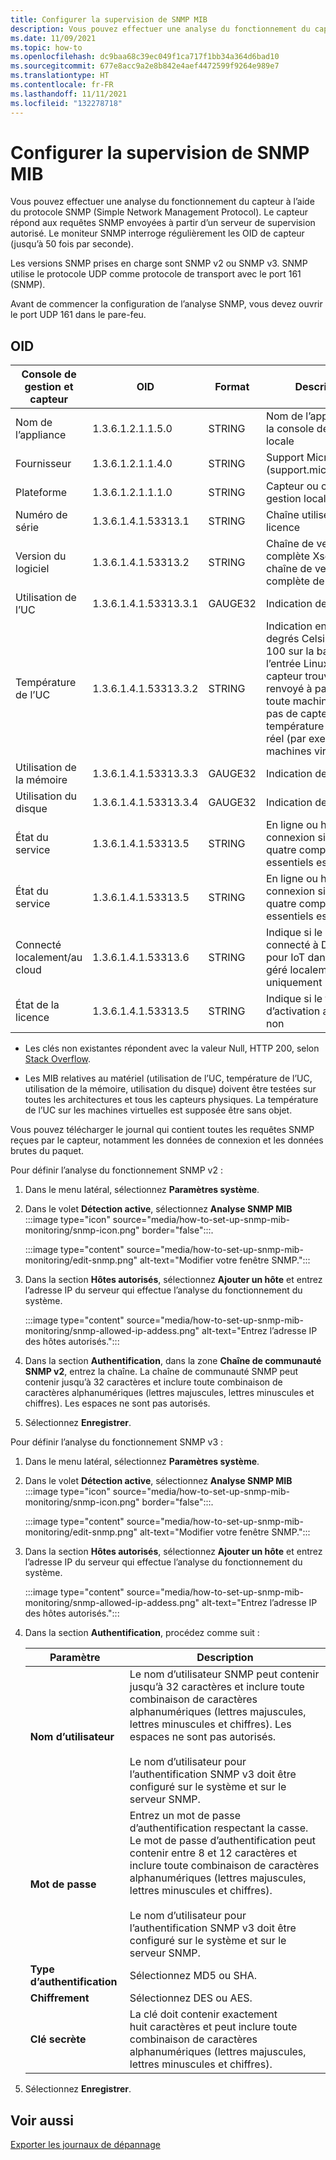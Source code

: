 ```yaml
---
title: Configurer la supervision de SNMP MIB
description: Vous pouvez effectuer une analyse du fonctionnement du capteur à l’aide de SNMP. Le capteur répond aux requêtes SNMP envoyées à partir d’un serveur de supervision autorisé.
ms.date: 11/09/2021
ms.topic: how-to
ms.openlocfilehash: dc9baa68c39ec049f1ca717f1bb34a364d6bad10
ms.sourcegitcommit: 677e8acc9a2e8b842e4aef4472599f9264e989e7
ms.translationtype: HT
ms.contentlocale: fr-FR
ms.lasthandoff: 11/11/2021
ms.locfileid: "132278718"
---
```

# <a name="set-up-snmp-mib-monitoring"></a>Configurer la supervision de SNMP MIB

Vous pouvez effectuer une analyse du fonctionnement du capteur à l’aide du protocole SNMP (Simple Network Management Protocol). Le capteur répond aux requêtes SNMP envoyées à partir d’un serveur de supervision autorisé. Le moniteur SNMP interroge régulièrement les OID de capteur (jusqu’à 50 fois par seconde).

Les versions SNMP prises en charge sont SNMP v2 ou SNMP v3. SNMP utilise le protocole UDP comme protocole de transport avec le port 161 (SNMP).

Avant de commencer la configuration de l’analyse SNMP, vous devez ouvrir le port UDP 161 dans le pare-feu.

## <a name="oids"></a>OID

| Console de gestion et capteur | OID | Format | Description |
|--|--|--|--|
| Nom de l’appliance | 1.3.6.1.2.1.1.5.0 | STRING | Nom de l’appliance pour la console de gestion locale |
| Fournisseur | 1.3.6.1.2.1.1.4.0 | STRING | Support Microsoft (support.microsoft.com) |
| Plateforme | 1.3.6.1.2.1.1.1.0 | STRING | Capteur ou console de gestion locale |
| Numéro de série | 1.3.6.1.4.1.53313.1 |STRING | Chaîne utilisée par la licence |
| Version du logiciel | 1.3.6.1.4.1.53313.2 | STRING | Chaîne de version complète Xsense et chaîne de version complète de gestion |
| Utilisation de l’UC | 1.3.6.1.4.1.53313.3.1 | GAUGE32 | Indication de 0 à 100 |
| Température de l’UC | 1.3.6.1.4.1.53313.3.2 | STRING | Indication en degrés Celsius de 0 à 100 sur la base de l’entrée Linux. « Aucun capteur trouvé » sera renvoyé à partir de toute machine qui n’a pas de capteur de température physique réel (par exemple, des machines virtuelles)|
| Utilisation de la mémoire | 1.3.6.1.4.1.53313.3.3 | GAUGE32 | Indication de 0 à 100 |
| Utilisation du disque | 1.3.6.1.4.1.53313.3.4 | GAUGE32 | Indication de 0 à 100 |
| État du service | 1.3.6.1.4.1.53313.5  |STRING | En ligne ou hors connexion si l’un des quatre composants essentiels est défaillant |
| État du service | 1.3.6.1.4.1.53313.5  |STRING | En ligne ou hors connexion si l’un des quatre composants essentiels est défaillant |
| Connecté localement/au cloud | 1.3.6.1.4.1.53313.6   |STRING | Indique si le capteur est connecté à Defender pour IoT dans Azure ou géré localement uniquement |
| État de la licence | 1.3.6.1.4.1.53313.5  |STRING | Indique si le fichier d’activation a expiré ou non |

   - Les clés non existantes répondent avec la valeur Null, HTTP 200, selon [Stack Overflow](https://stackoverflow.com/questions/51419026/querying-for-non-existing-record-returns-null-with-http-200).
    
   - Les MIB relatives au matériel (utilisation de l’UC, température de l’UC, utilisation de la mémoire, utilisation du disque) doivent être testées sur toutes les architectures et tous les capteurs physiques. La température de l’UC sur les machines virtuelles est supposée être sans objet.

Vous pouvez télécharger le journal qui contient toutes les requêtes SNMP reçues par le capteur, notamment les données de connexion et les données brutes du paquet.

Pour définir l’analyse du fonctionnement SNMP v2 :

1. Dans le menu latéral, sélectionnez **Paramètres système**.

2. Dans le volet **Détection active**, sélectionnez **Analyse SNMP MIB** :::image type="icon" source="media/how-to-set-up-snmp-mib-monitoring/snmp-icon.png" border="false":::.

    :::image type="content" source="media/how-to-set-up-snmp-mib-monitoring/edit-snmp.png" alt-text="Modifier votre fenêtre SNMP.":::

3. Dans la section **Hôtes autorisés**, sélectionnez **Ajouter un hôte** et entrez l’adresse IP du serveur qui effectue l’analyse du fonctionnement du système.

    :::image type="content" source="media/how-to-set-up-snmp-mib-monitoring/snmp-allowed-ip-addess.png" alt-text="Entrez l’adresse IP des hôtes autorisés.":::

4. Dans la section **Authentification**, dans la zone **Chaîne de communauté SNMP v2**, entrez la chaîne. La chaîne de communauté SNMP peut contenir jusqu’à 32 caractères et inclure toute combinaison de caractères alphanumériques (lettres majuscules, lettres minuscules et chiffres). Les espaces ne sont pas autorisés.

5. Sélectionnez **Enregistrer**.

Pour définir l’analyse du fonctionnement SNMP v3 :

1. Dans le menu latéral, sélectionnez **Paramètres système**.

2. Dans le volet **Détection active**, sélectionnez **Analyse SNMP MIB** :::image type="icon" source="media/how-to-set-up-snmp-mib-monitoring/snmp-icon.png" border="false":::.

    :::image type="content" source="media/how-to-set-up-snmp-mib-monitoring/edit-snmp.png" alt-text="Modifier votre fenêtre SNMP.":::

3. Dans la section **Hôtes autorisés**, sélectionnez **Ajouter un hôte** et entrez l’adresse IP du serveur qui effectue l’analyse du fonctionnement du système.

    :::image type="content" source="media/how-to-set-up-snmp-mib-monitoring/snmp-allowed-ip-addess.png" alt-text="Entrez l’adresse IP des hôtes autorisés.":::

4. Dans la section **Authentification**, procédez comme suit :

    | Paramètre | Description |
    |--|--|
    | **Nom d’utilisateur** | Le nom d’utilisateur SNMP peut contenir jusqu’à 32 caractères et inclure toute combinaison de caractères alphanumériques (lettres majuscules, lettres minuscules et chiffres). Les espaces ne sont pas autorisés. <br /> <br />Le nom d’utilisateur pour l’authentification SNMP v3 doit être configuré sur le système et sur le serveur SNMP. |
    | **Mot de passe** | Entrez un mot de passe d’authentification respectant la casse. Le mot de passe d’authentification peut contenir entre 8 et 12 caractères et inclure toute combinaison de caractères alphanumériques (lettres majuscules, lettres minuscules et chiffres). <br /> <br/>Le nom d’utilisateur pour l’authentification SNMP v3 doit être configuré sur le système et sur le serveur SNMP. |
    | **Type d’authentification** | Sélectionnez MD5 ou SHA. |
    | **Chiffrement** | Sélectionnez DES ou AES. |
    | **Clé secrète** | La clé doit contenir exactement huit caractères et peut inclure toute combinaison de caractères alphanumériques (lettres majuscules, lettres minuscules et chiffres). |

5. Sélectionnez **Enregistrer**.

## <a name="see-also"></a>Voir aussi

[Exporter les journaux de dépannage](how-to-troubleshoot-the-sensor-and-on-premises-management-console.md)
